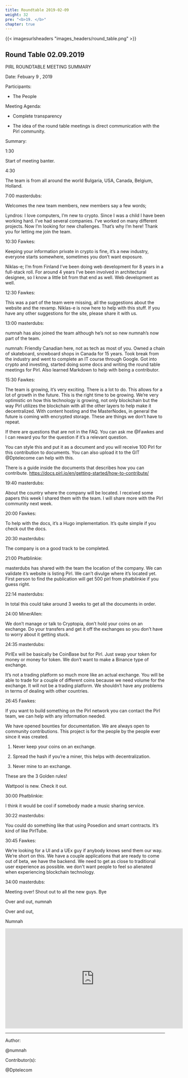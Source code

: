 ```yaml
---
title: Roundtable 2019-02-09
weight: 32
pre: "<b>19. </b>"
chapter: true
---
```



{{< imagesurlsheaders "images_headers/round_table.png"  >}}



## Round Table 02.09.2019


PIRL ROUNDTABLE MEETING SUMMARY

Date: Febuary 9 , 2019

Participants:

- The People

Meeting Agenda:

-  Complete transparency

-  The idea of the round table meetings is
 direct communication with the Pirl community.


Summary:


1:30


Start of meeting banter.


4:30


The team is from all around the world Bulgaria, USA, Canada, Belgium, Holland.


7:00 masterdubs:


Welcomes the new team members, new members say a few words;


Lyndros: I love computers, I’m new to crypto. Since I was a child I have been working hard. I’ve had several companies. I’ve worked on many different projects. Now I’m looking for new challenges. That’s why I’m here! Thank you for letting me join the team.


10:30 Fawkes:


Keeping your information private in crypto is fine, it’s a new industry, everyone starts somewhere, sometimes you don’t want exposure.


Niklas-e; I’m from Finland I’ve been doing web development for 8 years in a full-stack roll. For around 4 years I’ve been involved in architectural designee, so I know a little bit from that end as well. Web development as well.


12:30 Fawkes:


This was a part of the team were missing, all the suggestions about the website and the revamp. Niklas-e is now here to help with this stuff. If you have any other suggestions for the site, please share it with us.


13:00 masterdubs:


numnah has also joined the team although he’s not so new numnah’s now part of the team.


numnah: Friendly Canadian here, not as tech as most of you. Owned a chain of skateboard, snowboard shops in Canada for 15 years. Took break from the industry and went to complete an IT course through Google. Got into crypto and investing, started doing some docs and writing the round table meetings for Pirl. Also learned Markdown to help with being a contributor.


15:30 Fawkes:


The team is growing, it’s very exciting. There is a lot to do. This allows for a lot of growth in the future. This is the right time to be growing. We’re very optimistic on how this technology is growing, not only blockchain but the way Pirl utilizes the blockchain with all the other layers to help make it decentralized. With content hosting and the MasterNodes, in general the future is coming with encrypted storage. These are things we don’t have to repeat.



If there are questions that are not in the FAQ. You can ask me @Fawkes and I can reward you for the question if it’s a relevant question.  


You can style this and put it as a document and you will receive 100 Pirl for this contribution to documents.
You can also upload it to the GIT @Dptelecome can help with this.


There is a guide inside the documents that describes how you can contribute. https://docs.pirl.io/en/getting-started/how-to-contribute/


19:40 masterdubs:


About the country where the company will be located. I received some papers this week I shared them with the team. I will share more with the Pirl community next week.


20:00 Fawkes:


To help with the docs, it’s a Hugo implementation. It’s quite simple if you check out the docs.


20:30 masterdubs:


The company is on a good track to be completed.


21:00 Phatblinkie:


masterdubs has shared with the team the location of the company. We can validate it’s website is listing Pirl. We can’t divulge where it’s located yet.  First person to find the publication will get 500 pirl from phatblinkie if you guess right.


22:14 masterdubs:


In total this could take around 3 weeks to get all the documents in order.


24:00 MinerAllen:


We don’t manage or talk to Cryptopia, don’t hold your coins on an exchange. Do your transfers and get it off the exchanges so you don’t have to worry about it getting stuck.


24:35 masterdubs:


PirlEx will be basically be CoinBase but for Pirl. Just swap your token for money or money for token. We don’t want to make a Binance type of exchange.


It’s not a trading platform so much more like an actual exchange. You will be able to trade for a couple of different coins because we need volume for the exchange. It will not be a trading platform. We shouldn’t have any problems in terms of dealing with other countries.


26:45 Fawkes:


If you want to build something on the Pirl network you can contact the Pirl team, we can help with any information needed.


We have opened bounties for documentation. We are always open to community contributions.  This project is for the people by the people ever since it was created.


1) Never keep your coins on an exchange.


2) Spread the hash if you’re a miner, this helps with decentralization.


3) Never mine to an exchange.


These are the 3 Golden rules!


Wattpool is new. Check it out.


30:00 Phatblinkie:


I think it would be cool if somebody made a music sharing service.


30:22 masterdubs:


You could do something like that using Posedion and smart contracts. It’s kind of like PirlTube.


30:45 Fawkes:


We’re looking for a UI and a UEx guy if anybody knows send them our way. We’re short on this. We have a couple applications that are ready to come out of beta, we have the backend. We need to get as close to traditional user experience as possible. we don't want people to feel so alienated when experiencing blockchain technology.


34:00 masterdubs:


Meeting over! Shout out to all the new guys. Bye

Over and out,
numnah





Over and out,

Numnah


<iframe width="560" height="315" src="https://pirl.live/ipns/QmPq5wsJx28EJaGHHxkBzbRgufVK3scJey2oM886iUQ175/#/details/0xe77ac83d3a33c7a04249a52ef8d867ddc8b90d4ccb9c97c15d21d6f9feff6114" frameborder="0" allow="accelerometer; autoplay; encrypted-media; gyroscope; picture-in-picture" allowfullscreen></iframe>


---
Author:


@numnah


Contributor(s):


@Dptelecom
